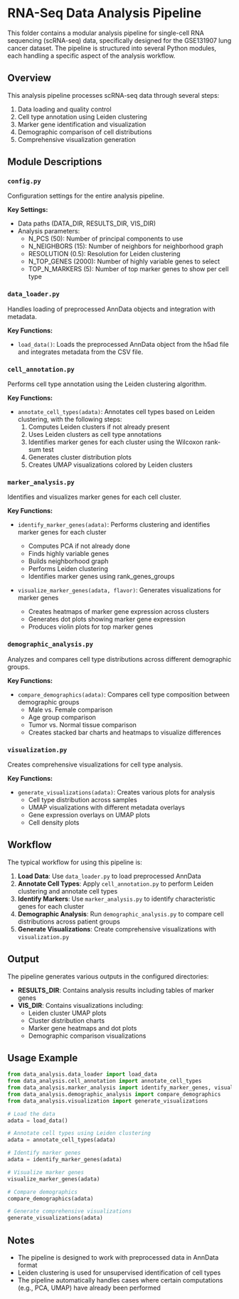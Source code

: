 # RNA-Seq Data Analysis Pipeline

This folder contains a modular analysis pipeline for single-cell RNA sequencing (scRNA-seq) data, specifically designed for the GSE131907 lung cancer dataset. The pipeline is structured into several Python modules, each handling a specific aspect of the analysis workflow.

## Overview

This analysis pipeline processes scRNA-seq data through several steps:
1. Data loading and quality control
2. Cell type annotation using Leiden clustering
3. Marker gene identification and visualization
4. Demographic comparison of cell distributions
5. Comprehensive visualization generation

## Module Descriptions

### `config.py`

Configuration settings for the entire analysis pipeline.

**Key Settings:**
- Data paths (DATA_DIR, RESULTS_DIR, VIS_DIR)
- Analysis parameters:
  - N_PCS (50): Number of principal components to use
  - N_NEIGHBORS (15): Number of neighbors for neighborhood graph
  - RESOLUTION (0.5): Resolution for Leiden clustering
  - N_TOP_GENES (2000): Number of highly variable genes to select
  - TOP_N_MARKERS (5): Number of top marker genes to show per cell type

### `data_loader.py`

Handles loading of preprocessed AnnData objects and integration with metadata.

**Key Functions:**
- `load_data()`: Loads the preprocessed AnnData object from the h5ad file and integrates metadata from the CSV file.

### `cell_annotation.py`

Performs cell type annotation using the Leiden clustering algorithm.

**Key Functions:**
- `annotate_cell_types(adata)`: Annotates cell types based on Leiden clustering, with the following steps:
  1. Computes Leiden clusters if not already present
  2. Uses Leiden clusters as cell type annotations
  3. Identifies marker genes for each cluster using the Wilcoxon rank-sum test
  4. Generates cluster distribution plots
  5. Creates UMAP visualizations colored by Leiden clusters

### `marker_analysis.py`

Identifies and visualizes marker genes for each cell cluster.

**Key Functions:**
- `identify_marker_genes(adata)`: Performs clustering and identifies marker genes for each cluster
  - Computes PCA if not already done
  - Finds highly variable genes
  - Builds neighborhood graph
  - Performs Leiden clustering
  - Identifies marker genes using rank_genes_groups
  
- `visualize_marker_genes(adata, flavor)`: Generates visualizations for marker genes
  - Creates heatmaps of marker gene expression across clusters
  - Generates dot plots showing marker gene expression
  - Produces violin plots for top marker genes

### `demographic_analysis.py`

Analyzes and compares cell type distributions across different demographic groups.

**Key Functions:**
- `compare_demographics(adata)`: Compares cell type composition between demographic groups
  - Male vs. Female comparison
  - Age group comparison
  - Tumor vs. Normal tissue comparison
  - Creates stacked bar charts and heatmaps to visualize differences

### `visualization.py`

Creates comprehensive visualizations for cell type analysis.

**Key Functions:**
- `generate_visualizations(adata)`: Creates various plots for analysis
  - Cell type distribution across samples
  - UMAP visualizations with different metadata overlays
  - Gene expression overlays on UMAP plots
  - Cell density plots

## Workflow

The typical workflow for using this pipeline is:

1. **Load Data**: Use `data_loader.py` to load preprocessed AnnData
2. **Annotate Cell Types**: Apply `cell_annotation.py` to perform Leiden clustering and annotate cell types
3. **Identify Markers**: Use `marker_analysis.py` to identify characteristic genes for each cluster
4. **Demographic Analysis**: Run `demographic_analysis.py` to compare cell distributions across patient groups
5. **Generate Visualizations**: Create comprehensive visualizations with `visualization.py`

## Output

The pipeline generates various outputs in the configured directories:

- **RESULTS_DIR**: Contains analysis results including tables of marker genes
- **VIS_DIR**: Contains visualizations including:
  - Leiden cluster UMAP plots
  - Cluster distribution charts
  - Marker gene heatmaps and dot plots
  - Demographic comparison visualizations

## Usage Example

```python
from data_analysis.data_loader import load_data
from data_analysis.cell_annotation import annotate_cell_types
from data_analysis.marker_analysis import identify_marker_genes, visualize_marker_genes
from data_analysis.demographic_analysis import compare_demographics
from data_analysis.visualization import generate_visualizations

# Load the data
adata = load_data()

# Annotate cell types using Leiden clustering
adata = annotate_cell_types(adata)

# Identify marker genes
adata = identify_marker_genes(adata)

# Visualize marker genes
visualize_marker_genes(adata)

# Compare demographics
compare_demographics(adata)

# Generate comprehensive visualizations
generate_visualizations(adata)
```

## Notes

- The pipeline is designed to work with preprocessed data in AnnData format
- Leiden clustering is used for unsupervised identification of cell types
- The pipeline automatically handles cases where certain computations (e.g., PCA, UMAP) have already been performed

